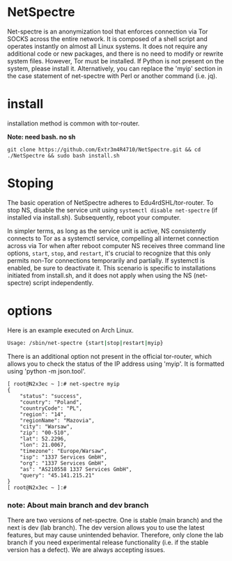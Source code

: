# NetSpectre
Net-spectre is an anonymization tool that enforces connection via Tor SOCKS across the entire network. It is composed of a shell script and operates instantly on almost all Linux systems. It does not require any additional code or new packages, and there is no need to modify or rewrite system files. However, Tor must be installed. If Python is not present on the system, please install it. Alternatively, you can replace the 'myip' section in the case statement of net-spectre with Perl or another command (i.e. jq).

# install
installation method is common with tor-router.

**Note: need bash. no sh**
```
git clone https://github.com/Extr3m4R4710/NetSpectre.git && cd ./NetSpectre && sudo bash install.sh
```
# Stoping
The basic operation of NetSpectre adheres to Edu4rdSHL/tor-router. To stop NS, disable the service unit using `systemctl disable net-spectre` (if installed via install.sh). Subsequently, reboot your computer.

In simpler terms, as long as the service unit is active, NS consistently connects to Tor as a systemctl service, compelling all internet connection across via Tor when after reboot computer
NS receives three command line options, `start`, `stop`, and `restart`, it's crucial to recognize that this only permits non-Tor connections temporarily and partially. If systemctl is enabled, be sure to deactivate it. This scenario is specific to installations initiated from install.sh, and it does not apply when using the NS (net-spectre) script independently.

# options
Here is an example executed on Arch Linux.
```bash
Usage: /sbin/net-spectre {start|stop|restart|myip}
```
There is an additional option not present in the official tor-router, which allows you to check the status of the IP address using 'myip'. It is formatted using 'python -m json.tool'.
```
[ root@N2x3ec ~ ]:# net-spectre myip
{
    "status": "success",
    "country": "Poland",
    "countryCode": "PL",
    "region": "14",
    "regionName": "Mazovia",
    "city": "Warsaw",
    "zip": "00-510",
    "lat": 52.2296,
    "lon": 21.0067,
    "timezone": "Europe/Warsaw",
    "isp": "1337 Services GmbH",
    "org": "1337 Services GmbH",
    "as": "AS210558 1337 Services GmbH",
    "query": "45.141.215.21"
}
[ root@N2x3ec ~ ]:#

```

###  note: About main branch and dev branch
There are two versions of net-spectre. One is stable (main branch) and the next is dev (lab branch). The dev version allows you to use the latest features, but may cause unintended behavior. Therefore, only clone the lab branch if you need experimental release functionality (i.e. if the stable version has a defect). We are always accepting issues.

